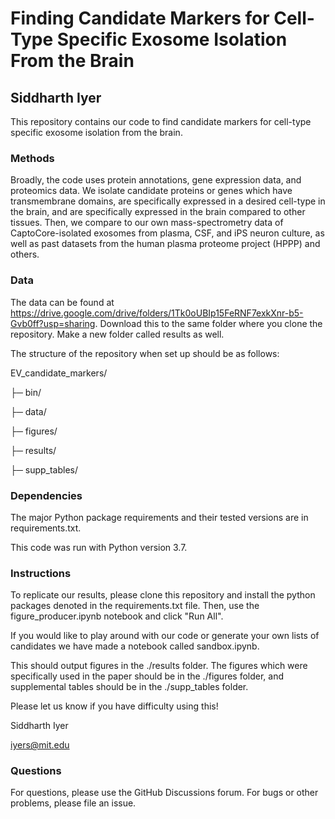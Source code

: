 # Finding Candidate Markers for Cell-Type Specific Exosome Isolation From the Brain

## Siddharth Iyer

This repository contains our code to find candidate markers for cell-type specific exosome isolation from the brain. 

### Methods

Broadly, the code uses protein annotations, gene expression data, and proteomics data. We isolate candidate proteins or genes which have transmembrane domains, are specifically expressed in a desired cell-type in the brain, and are specifically expressed in the brain compared to other tissues. Then, we compare to our own mass-spectrometry data of CaptoCore-isolated exosomes from plasma, CSF, and iPS neuron culture, as well as past datasets from the human plasma proteome project (HPPP) and others.

### Data

The data can be found at https://drive.google.com/drive/folders/1Tk0oUBIp15FeRNF7exkXnr-b5-Gvb0ff?usp=sharing. Download this to the same folder where you clone the repository.
Make a new folder called results as well. 

The structure of the repository when set up should be as follows:

EV_candidate_markers/

├─ bin/

├─ data/

├─ figures/

├─ results/

├─ supp_tables/


### Dependencies

The major Python package requirements and their tested versions are in requirements.txt.

This code was run with Python version 3.7.

### Instructions

To replicate our results, please clone this repository and install the python packages denoted in the requirements.txt file. Then, use the figure_producer.ipynb notebook and click "Run All".

If you would like to play around with our code or generate your own lists of candidates we have made a notebook called sandbox.ipynb. 

This should output figures in the ./results folder. The figures which were specifically used in the paper should be in the ./figures folder, and supplemental tables should be in the ./supp_tables folder. 

Please let us know if you have difficulty using this!

Siddharth Iyer

iyers@mit.edu

### Questions

For questions, please use the GitHub Discussions forum. For bugs or other problems, please file an issue.
